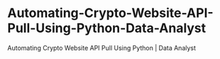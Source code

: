 # Automating-Crypto-Website-API-Pull-Using-Python-Data-Analyst
 Automating Crypto Website API Pull Using Python | Data Analyst
